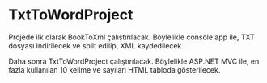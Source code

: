 # TxtToWordProject

Projede ilk olarak BookToXml çalıştırılacak. Böylelikle console app ile, TXT dosyası indirilecek ve split edilip, XML kaydedilecek.

Daha sonra TxtToWordProject çalıştırılacak. Böylelikle ASP.NET MVC ile, en fazla kullanılan 10 kelime ve sayıları HTML tabloda gösterilecek.
